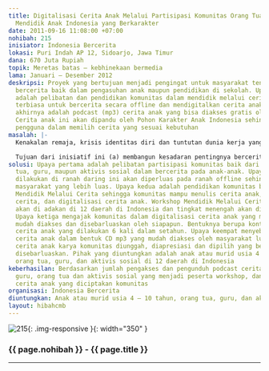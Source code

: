 ```yaml
---
title: Digitalisasi Cerita Anak Melalui Partisipasi Komunitas Orang Tua dan Guru untuk
  Mendidik Anak Indonesia yang Berkarakter
date: 2011-09-16 11:08:00 +07:00
nohibah: 215
inisiator: Indonesia Bercerita
lokasi: Puri Indah AP 12, Sidoarjo, Jawa Timur
dana: 670 Juta Rupiah
topik: Meretas batas – kebhinekaan bermedia
lama: Januari – Desember 2012
deskripsi: Proyek yang bertujuan menjadi pengingat untuk masyarakat tentang pentingnya
  bercerita baik dalam pengasuhan anak maupun pendidikan di sekolah. Upaya utamanya
  adalah pelibatan dan pendidikan komunitas dalam mendidik melalui cerita sehingga
  terbiasa untuk bercerita secara offline dan mendigitalkan cerita anaknya. Hasil
  akhirnya adalah podcast (mp3) cerita anak yang bisa diakses gratis oleh semua orang.
  Cerita anak ini akan dipandu oleh Pohon Karakter Anak Indonesia sehingga memudahkan
  pengguna dalam memilih cerita yang sesuai kebutuhan
masalah: |-
  Kenakalan remaja, krisis identitas diri dan tuntutan dunia kerja yang semakin tinggi menjadi tantangan kita pada era globalisasi ini. Hanya anak berkarakter yang dapat hidup secara sehat dan mencapai keberhasilan. Anak yang berkarakter ini pula yang kemudian menjadi pondasi bagi bangsa Indonesia yang berkarakter. Bercerita adalah metode pendidikan yang efektif dan terjangkau oleh siapa saja. Sayangnya, kebiasaan bercerita terus terkikis baik di rumah maupun sekolah. Beberapa faktor penyebabnya: kesibukan orang tua dan guru, anggapan bercerita hanya hiburan, keterbatasan cerita anak yang mudah diakses, ketersediaan cerita anak yang mendidik dan berakar pada konteks lokal bangsa Indonesia.

  Tujuan dari inisiatif ini (a) membangun kesadaran pentingnya bercerita dalam pengasuhan anak dan pendidikan di sekolah; (b) menumbuhkan kebiasaan dan tradisi bercerita di rumah dan sekolah; (c) mengajak setiap orang mendigitalkan cerita anak agar mudah diakses dan disebarluaskan.
solusi: Upaya pertama adalah pelibatan partisipasi komunitas baik dari kalangan orang
  tua, guru, maupun aktivis sosial dalam bercerita pada anak-anak. Upaya yang telah
  dilakukan di ranah daring ini akan diperluas pada ranah offline sehingga bisa menjangkau
  masyarakat yang lebih luas. Upaya kedua adalah pendidikan komunitas berupa Workshop
  Mendidik Melalui Cerita sehingga komunitas mampu menulis cerita anak, mendidik melalui
  cerita, dan digitalisasi cerita anak. Workshop Mendidik Melalui Cerita tingkat dasar
  akan di adakan di 12 daerah di Indonesia dan tingkat menengah akan diadakan 3 kali.
  Upaya ketiga mengajak komunitas dalam digitalisasi cerita anak yang mendidik sehingga
  mudah diakses dan disebarluaskan oleh siapapun. Bentuknya berupa kontes podcast
  cerita anak yang dilakukan 6 kali dalam setahun. Upaya keempat menyebarluaskan podcast
  cerita anak dalam bentuk CD mp3 yang mudah diakses oleh masyarakat luas. Podcast
  cerita anak karya komunitas diunggah, diapresiasi dan dipilih yang berkualitas untuk
  disebarluaskan. Pihak yang diuntungkan adalah anak atau murid usia 4 – 10 tahun,
  orang tua, guru, dan aktivis sosial di 12 daerah di Indonesia
keberhasilan: Berdasarkan jumlah pengakses dan pengunduh podcast cerita anak, jumlah
  guru, orang tua dan aktivis sosial yang menjadi peserta workshop, dan jumlah podcast
  cerita anak yang diciptakan komunitas
organisasi: Indonesia Bercerita
diuntungkan: Anak atau murid usia 4 – 10 tahun, orang tua, guru, dan aktivis sosial di 12 daerah di Indonesia
layout: hibahcmb
---
```


![215](/static/img/hibahcmb/215.png){: .img-responsive }{: width="350" }

### {{ page.nohibah }} - {{ page.title }}

---
